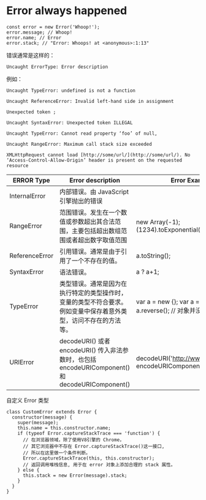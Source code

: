 # Error always happened


    const error = new Error('Whoop!');
    error.message; // Whoop!
    error.name; // Error
    error.stack; // "Error: Whoops! at <anonymous>:1:13"


错误通常是这样的：

    Uncaught ErrorType: Error description

例如： 

    Uncaught TypeError: undefined is not a function

    Uncaught ReferenceError: Invalid left-hand side in assignment

    Unexpected token ;

    Uncaught SyntaxError: Unexpected token ILLEGAL

    Uncaught TypeError: Cannot read property ‘foo’ of null, 

    Uncaught RangeError: Maximum call stack size exceeded

    XMLHttpRequest cannot load [http://some/url/](http://some/url/). No ‘Access-Control-Allow-Origin’ header is present on the requested resource

ERROR Type | Error description | Error Example
--- | --- | ---
InternalError |	内部错误。由 JavaScript 引擎抛出的错误 |
RangeError |	范围错误。发生在一个数值或参数超出其合法范围，主要包括超出数组范围或者超出数字取值范围 |	new Array(-1); (1234).toExponential(21);
ReferenceError	|引用错误。通常是由于引用了一个不存在的值。	|a.toString();
SyntaxError |	语法错误。|	a ? a+1;
TypeError |	类型错误。通常是因为在执行特定的类型操作时，变量的类型不符合要求。例如变量中保存着意外类型，访问不存在的方法等。 |	var a = new {}; var a = {a:1}; a.reverse(); // 对象并没有 reverser 方法
URIError |	decodeURI() 或者 encodeURI() 传入非法参数时，也包括 encodeURIComponent() 和 decodeURIComponent() |	decodeURI('http://www.test.com&%'); encodeURIComponent('uD800');


自定义 Error 类型

    class CustomError extends Error {
      constructor(message) {
        super(message);
        this.name = this.constructor.name;
        if (typeof Error.captureStackTrace === 'function') {
          // 在浏览器领域，除了使用V8引擎的 Chrome，
          // 其它浏览器中不存在 Error.captureStackTrace()这一接口,
          // 所以在这里做一个条件判断。
          Error.captureStackTrace(this, this.constructor); 
          // 返回调用堆栈信息, 用于在 error 对象上添加合理的 stack 属性。
        } else {
          this.stack = new Error(message).stack;
        }
      }
    }